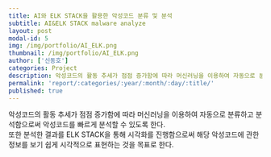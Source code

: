 ```yaml
---
title: AI와 ELK STACK을 활용한 악성코드 분류 및 분석
subtitle: AI&ELK STACK malware analyze
layout: post
modal-id: 5
img: /img/portfolio/AI_ELK.png
thumbnail: /img/portfolio/AI_ELK.png
author: ['신동호']
categories: Project
description: 악성코드의 활동 추세가 점점 증가함에 따라 머신러닝을 이용하여 자동으로 분류하고 분석함으로써 악성코드를 빠르게 분석할 수 있도록 한다. 또한 분석한 결과를 ELK STACK을 통해 시각화를 진행함으로써 해당 악성코드에 관한 정보를 보기 쉽게 시각적으로 표현하는 것을 목표로 한다.
permalink: 'report/:categories/:year/:month/:day/:title/'
published: true
---
```


악성코드의 활동 추세가 점점 증가함에 따라 머신러닝을 이용하여 자동으로 분류하고 분석함으로써 악성코드를 빠르게 분석할 수 있도록 한다.  
또한 분석한 결과를 ELK STACK을 통해 시각화를 진행함으로써 해당 악성코드에 관한 정보를 보기 쉽게 시각적으로 표현하는 것을 목표로 한다. 